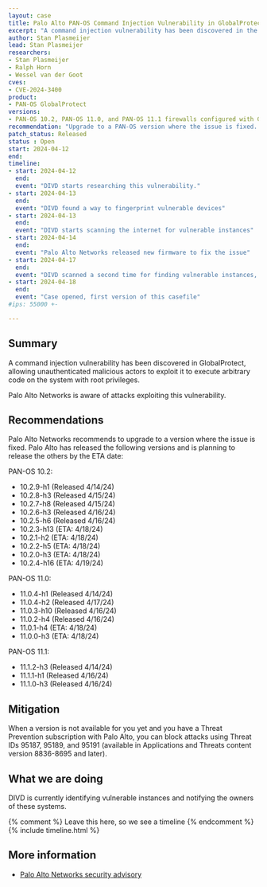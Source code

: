 ```yaml
---
layout: case
title: Palo Alto PAN-OS Command Injection Vulnerability in GlobalProtect
excerpt: "A command injection vulnerability has been discovered in the GlobalProtect feature of Palo Alto Networks PAN-OS software "
author: Stan Plasmeijer
lead: Stan Plasmeijer
researchers:
- Stan Plasmeijer
- Ralph Horn
- Wessel van der Goot
cves:
- CVE-2024-3400
product: 
- PAN-OS GlobalProtect
versions: 
- PAN-OS 10.2, PAN-OS 11.0, and PAN-OS 11.1 firewalls configured with GlobalProtect gateway or GlobalProtect portal (or both).
recommendation: "Upgrade to a PAN-OS version where the issue is fixed. The issue is fixed in PAN-OS 10.2.9-h1, PAN-OS 11.0.4-h1, PAN-OS 11.1.2-h3, and in all later PAN-OS versions."
patch_status: Released
status : Open
start: 2024-04-12
end: 
timeline:
- start: 2024-04-12
  end:
  event: "DIVD starts researching this vulnerability."
- start: 2024-04-13
  end:
  event: "DIVD found a way to fingerprint vulnerable devices"
- start: 2024-04-13
  end:
  event: "DIVD starts scanning the internet for vulnerable instances"
- start: 2024-04-14
  end:
  event: "Palo Alto Networks released new firmware to fix the issue"
- start: 2024-04-17
  end:
  event: "DIVD scanned a second time for finding vulnerable instances, which didn't update to the latest version yet"
- start: 2024-04-18
  end:
  event: "Case opened, first version of this casefile"
#ips: 55000 +-

---
```

## Summary

A command injection vulnerability has been discovered in GlobalProtect, allowing unauthenticated malicious actors to exploit it to execute arbitrary code on the system with root privileges.

Palo Alto Networks is aware of attacks exploiting this vulnerability.

## Recommendations

Palo Alto Networks recommends to upgrade to a version where the issue is fixed. Palo Alto has released the following versions and is planning to release the others by the ETA date:

PAN-OS 10.2:
* 10.2.9-h1 (Released 4/14/24)
* 10.2.8-h3 (Released 4/15/24)
* 10.2.7-h8 (Released 4/15/24)
* 10.2.6-h3 (Released 4/16/24)
* 10.2.5-h6 (Released 4/16/24)
* 10.2.3-h13 (ETA: 4/18/24)
* 10.2.1-h2 (ETA: 4/18/24)
* 10.2.2-h5 (ETA: 4/18/24)
* 10.2.0-h3 (ETA: 4/18/24)
* 10.2.4-h16 (ETA: 4/19/24)

PAN-OS 11.0:
* 11.0.4-h1 (Released 4/14/24)
* 11.0.4-h2 (Released 4/17/24)
* 11.0.3-h10 (Released 4/16/24)
* 11.0.2-h4 (Released 4/16/24)
* 11.0.1-h4 (ETA: 4/18/24)
* 11.0.0-h3 (ETA: 4/18/24)

PAN-OS 11.1:
* 11.1.2-h3 (Released 4/14/24)
* 11.1.1-h1 (Released 4/16/24)
* 11.1.0-h3 (Released 4/16/24)

## Mitigation

When a version is not available for you yet and you have a Threat Prevention subscription with Palo Alto, you can block attacks using Threat IDs 95187, 95189, and 95191 (available in Applications and Threats content version 8836-8695 and later).

## What we are doing

DIVD is currently identifying vulnerable instances and notifying the owners of these systems.

{% comment %}  Leave this here, so we see a timeline {% endcomment %}
{% include timeline.html %}

## More information
* [Palo Alto Networks security advisory](https://security.paloaltonetworks.com/CVE-2024-3400)